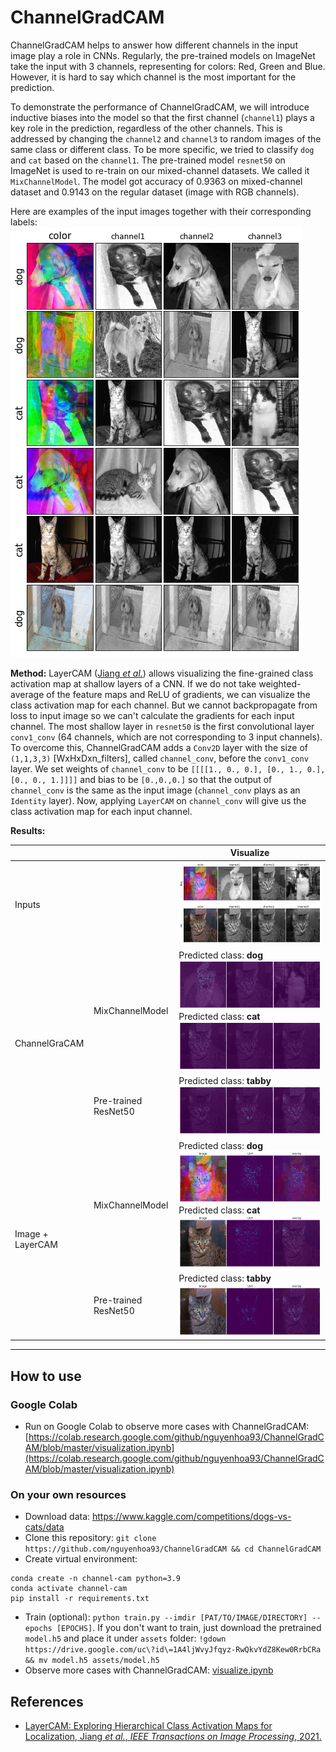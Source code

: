 # ChannelGradCAM
ChannelGradCAM helps to answer how different channels in the input image play a role in CNNs. Regularly, the pre-trained models on ImageNet take the input with 3 channels, representing for colors: Red, Green and Blue. However, it is hard to say which channel is the most important for the prediction.

To demonstrate the performance of ChannelGradCAM, we will introduce inductive biases into the model so that the first channel (`channel1`) plays a key role in the prediction, regardless of the other channels. This is addressed by changing the `channel2` and `channel3` to random images of the same class or different class. To be more specific, we tried to classify `dog` and `cat` based on the `channel1`. The pre-trained model `resnet50` on ImageNet is used to re-train on our mixed-channel datasets. We called it `MixChannelModel`. The model got accuracy of 0.9363 on mixed-channel dataset and 0.9143 on the regular dataset (image with RGB channels).

Here are examples of the input images together with their corresponding labels:
![](assets/inputs.png)

**Method:**
LayerCAM ([Jiang *et al.*](https://ieeexplore.ieee.org/document/9462463)) allows visualizing the fine-grained class activation map at shallow layers of a CNN. If we do not take weighted-average of the feature maps and ReLU of gradients, we can visualize the class activation map for each channel. But we cannot backpropagate from loss to input image so we can't calculate the gradients for each input channel. The most shallow layer in `resnet50` is the first convolutional layer `conv1_conv` (64 channels, which are not corresponding to 3 input channels). To overcome this, ChannelGradCAM adds a `Conv2D` layer with the size of `(1,1,3,3)` [WxHxDxn_filters], called `channel_conv`, before the `conv1_conv` layer. We set weights of `channel_conv` to be `[[[[1., 0., 0.], [0., 1., 0.],[0., 0., 1.]]]]` and bias to be `[0.,0.,0.]` so that the output of `channel_conv` is the same as the input image (`channel_conv` plays as an `Identity` layer). Now, applying `LayerCAM` on `channel_conv` will give us the class activation map for each input channel.

**Results:**
<table>
<thead>
  <tr>
    <th></th>
    <th></th>
    <th>Visualize</th>
  </tr>
</thead>
<tbody>
<tr>
    <td colspan="2">Inputs</td>
    <td><img src="./assets/input1.png"><img src="./assets/input2.png"></td>
  </tr>
  <tr>
    <td rowspan="2">ChannelGraCAM</td>
    <td>MixChannelModel</td>
    <td>
        Predicted class: <b>dog</b>
        <img src="./assets/input-channel-cams-my-model.png">
        Predicted class: <b>cat</b>
        <img src="./assets/input-channel-cams1-my-model.png">
    </td>
  </tr>
  <tr>
    <td>Pre-trained ResNet50</td>
    <td>
        Predicted class: <b>tabby</b>
        <img src="./assets/input-channel-cams-resnet50.png">
    </td>
  </tr>
  <tr>
    <td rowspan="2">Image + LayerCAM</td>
    <td>MixChannelModel</td>
    <td>
        Predicted class: <b>dog</b>
        <img src="./assets/image-cam-my-model.png">
        Predicted class: <b>cat</b>
        <img src="./assets/image-cam1-my-model.png">
    </td>
  </tr>
  <tr>
    <td>Pre-trained ResNet50</td>
    <td>
        Predicted class: <b>tabby</b>
        <img src="./assets/image-cam-resnet50.png">
    </td>
  </tr>
</tbody>
</table>

---

## How to use
### Google Colab
* Run on Google Colab to observe more cases with ChannelGradCAM: [https://colab.research.google.com/github/nguyenhoa93/ChannelGradCAM/blob/master/visualization.ipynb](https://colab.research.google.com/github/nguyenhoa93/ChannelGradCAM/blob/master/visualization.ipynb)

### On your own resources
* Download data: https://www.kaggle.com/competitions/dogs-vs-cats/data
* Clone this repository: `git clone https://github.com/nguyenhoa93/ChannelGradCAM && cd ChannelGradCAM`
* Create virtual environment:
```
conda create -n channel-cam python=3.9
conda activate channel-cam
pip install -r requirements.txt
```

* Train (optional): `python train.py --imdir [PAT/TO/IMAGE/DIRECTORY] --epochs [EPOCHS]`. If you don't want to train, just download the pretrained `model.h5` and place it under `assets` folder: `!gdown https://drive.google.com/uc\?id\=1A4ljWvyJfqyz-RwQkvYdZ8Kew0RrbCRa && mv model.h5 assets/model.h5`
* Observe more cases with ChannelGradCAM: [visualize.ipynb](./visualize.ipynb)

## References
* [LayerCAM: Exploring Hierarchical Class Activation Maps for Localization, Jiang *et al.*, *IEEE Transactions on Image Processing*, 2021.](https://ieeexplore.ieee.org/document/9462463)

